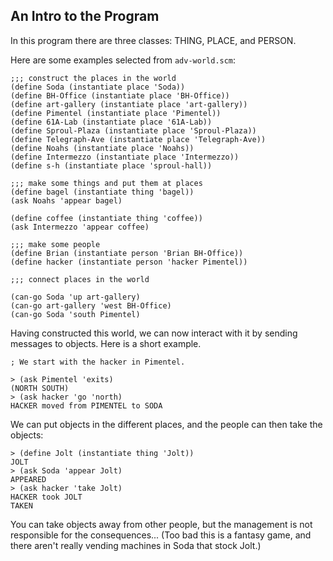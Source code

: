 ## An Intro to the Program

In this program there are three classes: THING, PLACE, and PERSON.

Here are some examples selected from `adv-world.scm`:

    
    
    ;;; construct the places in the world
    (define Soda (instantiate place 'Soda))
    (define BH-Office (instantiate place 'BH-Office))
    (define art-gallery (instantiate place 'art-gallery))
    (define Pimentel (instantiate place 'Pimentel))
    (define 61A-Lab (instantiate place '61A-Lab))
    (define Sproul-Plaza (instantiate place 'Sproul-Plaza))
    (define Telegraph-Ave (instantiate place 'Telegraph-Ave))
    (define Noahs (instantiate place 'Noahs))
    (define Intermezzo (instantiate place 'Intermezzo))
    (define s-h (instantiate place 'sproul-hall))
    
    ;;; make some things and put them at places
    (define bagel (instantiate thing 'bagel))
    (ask Noahs 'appear bagel)
    
    (define coffee (instantiate thing 'coffee))
    (ask Intermezzo 'appear coffee)
    
    ;;; make some people
    (define Brian (instantiate person 'Brian BH-Office))
    (define hacker (instantiate person 'hacker Pimentel))
    
    ;;; connect places in the world
    
    (can-go Soda 'up art-gallery)
    (can-go art-gallery 'west BH-Office)
    (can-go Soda 'south Pimentel)
    

Having constructed this world, we can now interact with it by sending messages
to objects. Here is a short example.

    
    
    ; We start with the hacker in Pimentel.
    
    > (ask Pimentel 'exits)
    (NORTH SOUTH)
    > (ask hacker 'go 'north)
    HACKER moved from PIMENTEL to SODA
    

We can put objects in the different places, and the people can then take the
objects:

    
    
    > (define Jolt (instantiate thing 'Jolt))
    JOLT
    > (ask Soda 'appear Jolt)
    APPEARED
    > (ask hacker 'take Jolt)
    HACKER took JOLT
    TAKEN
    

You can take objects away from other people, but the management is not
responsible for the consequences... (Too bad this is a fantasy game, and there
aren't really vending machines in Soda that stock Jolt.)

